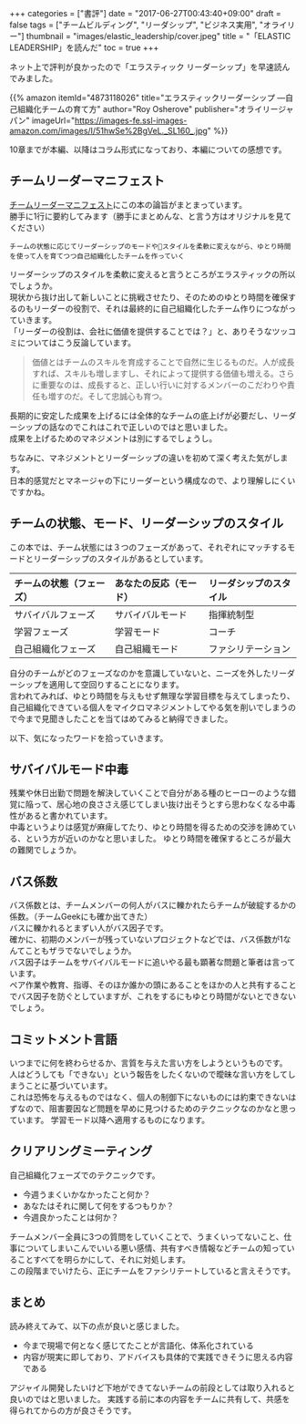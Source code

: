 +++
categories = ["書評"]
date = "2017-06-27T00:43:40+09:00"
draft = false
tags = ["チームビルディング", "リーダシップ", "ビジネス実用", "オライリー"]
thumbnail = "images/elastic_leadership/cover.jpeg"
title = "「ELASTIC LEADERSHIP」を読んだ"
toc = true
+++

ネット上で評判が良かったので「エラスティック リーダーシップ」を早速読んでみました。

{{% amazon
  itemId="4873118026"
  title="エラスティックリーダーシップ ―自己組織化チームの育て方"
  author="Roy Osherove"
  publisher="オライリージャパン"
  imageUrl="https://images-fe.ssl-images-amazon.com/images/I/51hwSe%2BgVeL._SL160_.jpg"
%}}

10章までが本編、以降はコラム形式になっており、本編についての感想です。

## チームリーダーマニフェスト

[チームリーダーマニフェスト](http://5whys.com/manifesto/)にこの本の論旨がまとまっています。  
勝手に1行に要約してみます（勝手にまとめんな、と言う方はオリジナルを見てください）

```
チームの状態に応じてリーダーシップのモードやスタイルを柔軟に変えながら、ゆとり時間を使って人を育てつつ自己組織化したチームを作っていく
```

リーダーシップのスタイルを柔軟に変えると言うところがエラスティックの所以でしょうか。  
現状から抜け出して新しいことに挑戦させたり、そのためのゆとり時間を確保するのもリーダーの役割で、それは最終的に自己組織化したチーム作りにつながっていきます。  
「リーダーの役割は、会社に価値を提供することでは？」と、ありそうなツッコミについてはこう反論しています。

>価値とはチームのスキルを育成することで自然に生じるものだ。人が成長すれば、スキルも増しますし、それによって提供する価値も増える。さらに重要なのは、成長すると、正しい行いに対するメンバーのこだわりや責任も増すのだ。そして忠誠心も育つ。

長期的に安定した成果を上げるには全体的なチームの底上げが必要だし、リーダーシップの話なのでこれはこれで正しいのではと思いました。  
成果を上げるためのマネジメントは別にするでしょうし。

ちなみに、マネジメントとリーダーシップの違いを初めて深く考えた気がします。  
日本的感覚だとマネージャの下にリーダーという構成なので、より理解しにくいですかね。

## チームの状態、モード、リーダーシップのスタイル
この本では、チーム状態には３つのフェーズがあって、それぞれにマッチするモードとリーダーシップのスタイルがあるとしています。

|チームの状態（フェーズ）|あなたの反応（モード）|リーダシップのスタイル|
|:-------------------|:-----------------|:------------------|
|サバイバルフェーズ     |サバイバルモード     |指揮統制型          |
|学習フェーズ          |学習モード          |コーチ              |
|自己組織化フェーズ     |自己組織モード       |ファシリテーション   |

自分のチームがどのフェーズなのかを意識していないと、ニーズを外したリーダーシップを適用して空回りすることになります。  
言われてみれば、ゆとり時間を与えもせず無理な学習目標を与えてしまったり、自己組織化できている個人をマイクロマネジメントしてやる気を削いでしまうので今まで見聞きしたことを当てはめてみると納得できました。

以下、気になったワードを拾っていきます。

## サバイバルモード中毒
残業や休日出勤で問題を解決していくことで自分がある種のヒーローのような錯覚に陥って、居心地の良ささえ感じてしまい抜け出そうとすら思わなくなる中毒性があると書かれています。  
中毒というよりは感覚が麻痺してたり、ゆとり時間を得るための交渉を諦めている、という方が近いのかなと思いました。
ゆとり時間を確保するところが最大の難関でしょうか。

## バス係数
バス係数とは、チームメンバーの何人がバスに轢かれたらチームが破綻するかの係数。（チームGeekにも確か出てきた）  
バスに轢かれるとまずい人がバス因子です。  
確かに、初期のメンバーが残っていないプロジェクトなどでは、バス係数が1なんてこともザラでないでしょうか。  
バス因子はチームをサバイバルモードに追いやる最も顕著な問題と筆者は言っています。  
ペア作業や教育、指導、そのほか誰かの頭にあることをほかの人と共有することでバス因子を防ぐとしていますが、これをするにもゆとり時間がないとできないでしょう。

## コミットメント言語
いつまでに何を終わらせるか、言質を与えた言い方をしようというものです。  
人はどうしても「できない」という報告をしたくないので曖昧な言い方をしてしまうことに基づいています。  
これは恐怖を与えるものではなく、個人の制御下にないものには約束できないはずなので、阻害要因など問題を早めに見つけるためのテクニックなのかなと思っています。
学習モード以降へ適用するものになります。

## クリアリングミーティング
自己組織化フェーズでのテクニックです。

- 今週うまくいかなかったこと何か？
- あなたはそれに関して何をするつもりか？
- 今週良かったことは何か？ 

チームメンバー全員に3つの質問をしていくことで、うまくいってないこと、仕事についてしまいこんでいいる悪い感情、共有すべき情報などチームの知っていることすべてを明らかにして、それに対処します。  
この段階までいけたら、正にチームをファシリテートしていると言えそうです。

## まとめ
読み終えてみて、以下の点が良いと感じました。

- 今まで現場で何となく感じてたことが言語化、体系化されている
- 内容が現実に即しており、アドバイスも具体的で実践できそうに思える内容である

アジャイル開発したいけど下地ができてないチームの前段としては取り入れると良いのではと思いました。
実践する前に本の内容をチームに共有して、共感を得られてからの方が良さそうです。

